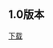 ## 1.0版本
[下载](https://raw.githubusercontent.com/yifu-du/gaf-images/main/gaf-idesktopx-plugin/releases/1.0/GAF.jar)

